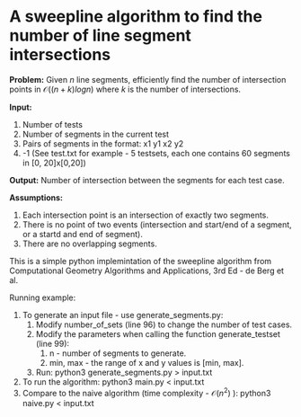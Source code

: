# A sweepline algorithm to find the number of line segment intersections
**Problem:** Given $n$ line segments, efficiently find the number of intersection points in $\mathcal{O}((n + k) log n)$ where $k$ is the number of intersections.

**Input:**
1. Number of tests
2. Number of segments in the current test
3. Pairs of segments in the format: x1 y1 x2 y2
4. -1
(See test.txt for example - 5 testsets, each one contains 60 segments in [0, 20]x[0,20])

**Output:** Number of intersection between the segments for each test case.

**Assumptions:**
1. Each intersection point is an intersection of exactly two segments.
2. There is no point of two events (intersection and start/end of a segment, or a startd and end of segment).
3. There are no overlapping segments.

This is a simple python implemintation of the sweepline algorithm from Computational Geometry Algorithms and Applications, 3rd Ed - de Berg et al.


Running example:
1. To generate an input file - use generate_segments.py:
   1. Modify number_of_sets (line 96) to change the number of test cases.
   2. Modify the parameters when calling the function generate_testset (line 99):
      1. n - number of segments to generate.
      2. min, max - the range of x and y values is [min, max].
   3. Run: python3 generate_segments.py > input.txt
2. To run the algorithm: python3 main.py < input.txt
3. Compare to the naive algorithm (time complexity - $\mathcal{O}(n^2)$ ): python3 naive.py < input.txt
         

